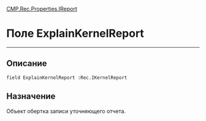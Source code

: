 ﻿---
Link: CMP.Rec.Properties.IReport.@ExplainKernelReport
---

<!---  Навигация
[Имя проекта](#) :
-->
[CMP.Rec.Properties.IReport](Default)

# Поле ExplainKernelReport
---

## Описание

    field ExplainKernelReport :Rec.IKernelReport

<!--
## Аргументы{#Args}

### Аргумент1

Описание аргумента 1
-->

## Назначение

Объект обертка записи уточняющего отчета.

<!--
## Пример

    ExplainKernelReport...
-->


